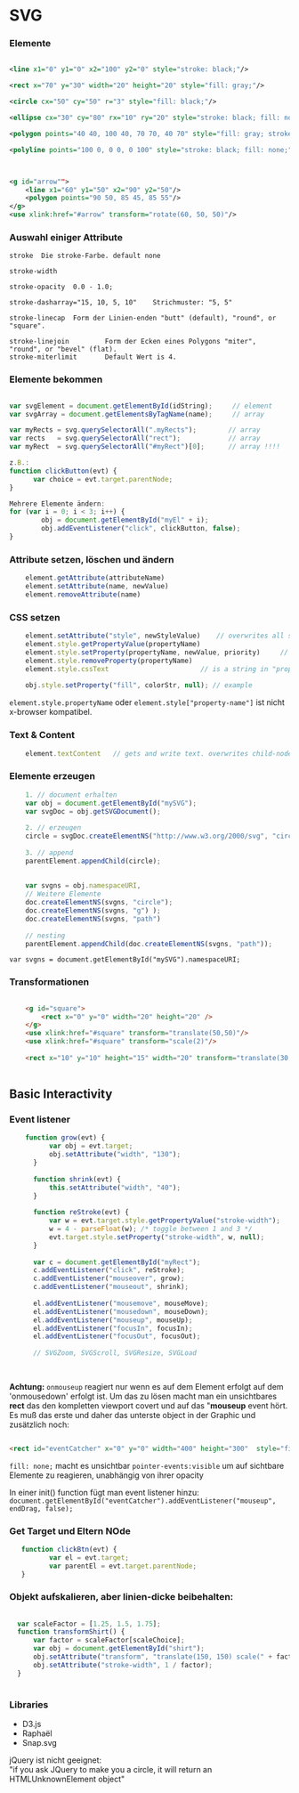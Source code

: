 # SVG 

### Elemente
```xml

<line x1="0" y1="0" x2="100" y2="0" style="stroke: black;"/>

<rect x="70" y="30" width="20" height="20" style="fill: gray;"/>

<circle cx="50" cy="50" r="3" style="fill: black;"/>

<ellipse cx="30" cy="80" rx="10" ry="20" style="stroke: black; fill: none;"/>

<polygon points="40 40, 100 40, 70 70, 40 70" style="fill: gray; stroke: black;"/>

<polyline points="100 0, 0 0, 0 100" style="stroke: black; fill: none;"/>



<g id="arrow"">
    <line x1="60" y1="50" x2="90" y2="50"/>
    <polygon points="90 50, 85 45, 85 55"/>
</g>
<use xlink:href="#arrow" transform="rotate(60, 50, 50)"/>

```

### Auswahl einiger Attribute

```
stroke  Die stroke-Farbe. default none

stroke-width

stroke-opacity  0.0 - 1.0;

stroke-dasharray="15, 10, 5, 10"    Strichmuster: "5, 5" 

stroke-linecap  Form der Linien-enden "butt" (default), "round", or "square".

stroke-linejoin         Form der Ecken eines Polygons "miter", "round", or "bevel" (flat).
stroke-miterlimit       Default Wert is 4.
```


### Elemente bekommen
```javascript

var svgElement = document.getElementById(idString);     // element
var svgArray = document.getElementsByTagName(name);     // array

var myRects = svg.querySelectorAll(".myRects");        // array
var rects   = svg.querySelectorAll("rect");            // array    
var myRect  = svg.querySelectorAll("#myRect")[0];      // array !!!!

z.B.:
function clickButton(evt) {
      var choice = evt.target.parentNode;
}

Mehrere Elemente ändern:
for (var i = 0; i < 3; i++) {
        obj = document.getElementById("myEl" + i);
        obj.addEventListener("click", clickButton, false);
}

```




### Attribute setzen, löschen und ändern
```javascript
    element.getAttribute(attributeName)
    element.setAttribute(name, newValue)
    element.removeAttribute(name)
```

### CSS setzen 
```javascript
    element.setAttribute("style", newStyleValue)    // overwrites all styles on the element
    element.style.getPropertyValue(propertyName)
    element.style.setProperty(propertyName, newValue, priority)     // priority is null or “important”
    element.style.removeProperty(propertyName)
    element.style.cssText                       // is a string in "property-name: value" format, to set all styles at once   
    
    obj.style.setProperty("fill", colorStr, null); // example       
```

`element.style.propertyName` oder `element.style["property-name"]` ist nicht x-browser kompatibel.


### Text & Content
```javascript
    element.textContent   // gets and write text. overwrites child-nodes   
```

### Elemente erzeugen
```javascript
    1. // document erhalten 
    var obj = document.getElementById("mySVG");
    var svgDoc = obj.getSVGDocument();    
    
    2. // erzeugen 
    circle = svgDoc.createElementNS("http://www.w3.org/2000/svg", "circle");
   
    3. // append
    parentElement.appendChild(circle);
       
   
    var svgns = obj.namespaceURI, 
    // Weitere Elemente
    doc.createElementNS(svgns, "circle");
    doc.createElementNS(svgns, "g") );
    doc.createElementNS(svgns, "path")
    
    // nesting
    parentElement.appendChild(doc.createElementNS(svgns, "path"));

```

`var svgns = document.getElementById("mySVG").namespaceURI;`
### Transformationen
```html

    <g id="square">
        <rect x="0" y="0" width="20" height="20" />
    </g>
    <use xlink:href="#square" transform="translate(50,50)"/>
    <use xlink:href="#square" transform="scale(2)"/>
    
    <rect x="10" y="10" height="15" width="20" transform="translate(30, 20) scale(2)" /> // combination
    
```



## Basic Interactivity

### Event listener
```javascript
    function grow(evt) {
          var obj = evt.target;
          obj.setAttribute("width", "130");
      }
   
      function shrink(evt) {
          this.setAttribute("width", "40");
      }
   
      function reStroke(evt) {
          var w = evt.target.style.getPropertyValue("stroke-width");
          w = 4 - parseFloat(w); /* toggle between 1 and 3 */
          evt.target.style.setProperty("stroke-width", w, null);
      }
   
      var c = document.getElementById("myRect");
      c.addEventListener("click", reStroke);
      c.addEventListener("mouseover", grow);
      c.addEventListener("mouseout", shrink);      
      
      el.addEventListener("mousemove", mouseMove);
      el.addEventListener("mousedown", mouseDown);
      el.addEventListener("mouseup", mouseUp);
      el.addEventListener("focusIn", focusIn);
      el.addEventListener("focusOut", focusOut);
      
      // SVGZoom, SVGScroll, SVGResize, SVGLoad
      
      
```



**Achtung:** 
`onmouseup` reagiert nur wenn es auf dem Element erfolgt auf dem 'onmousedown' erfolgt ist.
Um das zu lösen macht man ein unsichtbares **rect** das den kompletten viewport covert und auf das "**mouseup** event hört.
 Es muß das erste und daher das unterste object in der Graphic und zusätzlich noch:
 
```html 

<rect id="eventCatcher" x="0" y="0" width="400" height="300"  style="fill: none;" pointer-events="visible" />

```

`fill: none;` macht es unsichtbar
`pointer-events:visible`  um auf sichtbare Elemente zu reagieren, unabhängig von ihrer opacity

In einer init() function fügt man event listener hinzu:
`document.getElementById("eventCatcher").addEventListener("mouseup", endDrag, false);`



### Get Target und Eltern NOde

```javascript
   function clickBtn(evt) {
          var el = evt.target;
          var parentEl = evt.target.parentNode;
   }
```

### Objekt aufskalieren, aber linien-dicke beibehalten:
```javascript   
  
  var scaleFactor = [1.25, 1.5, 1.75];
  function transformShirt() {
      var factor = scaleFactor[scaleChoice];
      var obj = document.getElementById("shirt");
      obj.setAttribute("transform", "translate(150, 150) scale(" + factor + ")");
      obj.setAttribute("stroke-width", 1 / factor);
  }
  
```

  
### Libraries  
* D3.js<br>
* Raphaël
* Snap.svg

jQuery ist nicht geeignet:<br>
"if you ask JQuery to make you a circle, it will return an HTMLUnknownElement object"